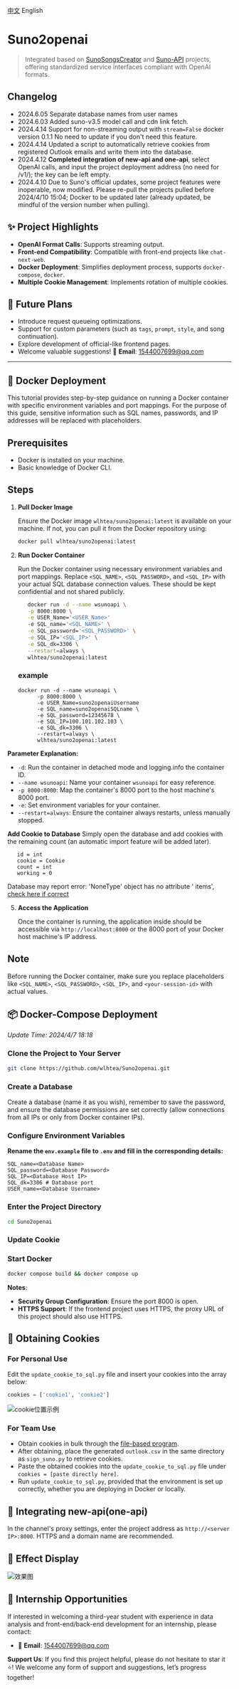 [中文](https://github.com/wlhtea/Suno2openai/blob/main/README_ZH.md) English

# Suno2openai

> Integrated based on [SunoSongsCreator](https://github.com/yihong0618/SunoSongsCreator)
> and [Suno-API](https://github.com/SunoAI-API/Suno-API) projects, offering standardized service interfaces compliant with
> OpenAI formats.

## Changelog

- 2024.6.05 Separate database names from user names
- 2024.6.03 Added suno-v3.5 model call and cdn link fetch.
- 2024.4.14 Support for non-streaming output with `stream=False` docker version 0.1.1 No need to update if you don't
  need this feature.
- 2024.4.14 Updated a script to automatically retrieve cookies from registered Outlook emails and write them into the
  database.
- 2024.4.12 **Completed integration of new-api and one-api**, select OpenAI calls, and input the project deployment
  address (no need for /v1/); the key can be left empty.
- 2024.4.10 Due to Suno's official updates, some project features were inoperable, now modified. Please re-pull the
  projects pulled before 2024/4/10 15:04; Docker to be updated later (already updated, be mindful of the version number
  when pulling).

## ✨ Project Highlights

- **OpenAI Format Calls**: Supports streaming output.
- **Front-end Compatibility**: Compatible with front-end projects like `chat-next-web`.
- **Docker Deployment**: Simplifies deployment process, supports `docker-compose`, `docker`.
- **Multiple Cookie Management**: Implements rotation of multiple cookies.

## 🚀 Future Plans

- Introduce request queueing optimizations.
- Support for custom parameters (such as `tags`, `prompt`, `style`, and song continuation).
- Explore development of official-like frontend pages.
- Welcome valuable suggestions! 📧 **Email**: 1544007699@qq.com

---

## 🫙 Docker Deployment

This tutorial provides step-by-step guidance on running a Docker container with specific environment variables and port
mappings. For the purpose of this guide, sensitive information such as SQL names, passwords, and IP addresses will be
replaced with placeholders.

## Prerequisites

- Docker is installed on your machine.
- Basic knowledge of Docker CLI.

## Steps

1. **Pull Docker Image**

   Ensure the Docker image `wlhtea/suno2openai:latest` is available on your machine. If not, you can pull it from the
   Docker repository using:

   ```bash
   docker pull wlhtea/suno2openai:latest
   ```

2. **Run Docker Container**

   Run the Docker container using necessary environment variables and port mappings.
   Replace `<SQL_NAME>`, `<SQL_PASSWORD>`, and `<SQL_IP>` with your actual SQL database connection values. These should
   be kept confidential and not shared publicly.

   ```bash
      docker run -d --name wsunoapi \
      -p 8000:8000 \
      -e USER_Name='<USER_Name>'
      -e SQL_name='<SQL_NAME>' \
      -e SQL_password='<SQL_PASSWORD>' \
      -e SQL_IP='<SQL_IP>' \
      -e SQL_dk=3306 \
      --restart=always \
      wlhtea/suno2openai:latest
   ```

   ### **example**
   ```         
   docker run -d --name wsunoapi \
         -p 8000:8000 \
         -e USER_Name=suno2openaiUsername
         -e SQL_name=suno2openaiSQLname \
         -e SQL_password=12345678 \
         -e SQL_IP=100.101.102.103 \
         -e SQL_dk=3306 \
         --restart=always \
         wlhtea/suno2openai:latest
   ```

**Parameter Explanation:**

- `-d`: Run the container in detached mode and logging.info the container ID.
- `--name wsunoapi`: Name your container `wsunoapi` for easy reference.
- `-p 8000:8000`: Map the container's 8000 port to the host machine's 8000 port.
- `-e`: Set environment variables for your container.
- `--restart=always`: Ensure the container always restarts, unless manually stopped.

**Add Cookie to Database**
Simply open the database and add cookies with the remaining count (an automatic import feature will be added later).

   ```mysql
      id = int
      cookie = Cookie
      count = int
      working = 0
   ```

Database may report error: 'NoneType' object has no attribute '
items', [check here if correct](https://github.com/wlhtea/Suno2openai/issues/10)

5. **Access the Application**

   Once the container is running, the application inside should be accessible via `http://localhost:8000` or the 8000
   port of your Docker host machine's IP address.

## Note

Before running the Docker container, make sure you replace placeholders like `<SQL_NAME>`, `<SQL_PASSWORD>`, `<SQL_IP>`,
and `<your-session-id>` with actual values.

## 📦 Docker-Compose Deployment

_Update Time: 2024/4/7 18:18_

### Clone the Project to Your Server

```bash
git clone https://github.com/wlhtea/Suno2openai.git
```

### Create a Database

Create a database (name it as you wish), remember to save the password, and ensure the database permissions are set
correctly (allow connections from all IPs or only from Docker container IPs).

### Configure Environment Variables

**Rename the `env.example` file to `.env` and fill in the corresponding details:**

```plaintext
SQL_name=<Database Name>
SQL_password=<Database Password>
SQL_IP=<Database Host IP>
SQL_dk=3306 # Database port
USER_name=<Database Username>
```

### Enter the Project Directory

```bash
cd Suno2openai
```

### Update Cookie

### Start Docker

```bash
docker compose build && docker compose up
```

**Notes**:

- **Security Group Configuration**: Ensure the port 8000 is open.
- **HTTPS Support**: If the frontend project uses HTTPS, the proxy URL of this project should also use HTTPS.

## 🍪 Obtaining Cookies

### For Personal Use

Edit the `update_cookie_to_sql.py` file and insert your cookies into the array below:

```python
cookies = ['cookie1', 'cookie2']
```

![cookie位置示例](https://cdn.linux.do/uploads/default/original/3X/5/1/518adc3a227e60dc759a69da2335778e9dcd3854.png)

### For Team Use

- Obtain cookies in bulk through
  the [file-based program](https://github.com/wlhtea/Suno2openai/tree/main/suno_%E6%89%93%E5%8F%B7%E5%8F%96cookie).
- After obtaining, place the generated `outlook.csv` in the same directory as `sign_suno.py` to retrieve cookies.
- Paste the obtained cookies into the `update_cookie_to_sql.py` file under `cookies = [paste directly here]`.
- Run `update_cookie_to_sql.py`, provided that the environment is set up correctly, whether you are deploying in Docker
  or locally.

## 🔌 Integrating new-api(one-api)

In the channel's proxy settings, enter the project address as `http://<server IP>:8000`. HTTPS and a domain name are
recommended.

## 🎉 Effect Display

![效果图](https://github.com/wlhtea/Suno2openai/assets/115779315/3bcf2cee-770f-46a9-8438-b8bbfced0143)

## 💌 Internship Opportunities

If interested in welcoming a third-year student with experience in data analysis and front-end/back-end development for
an internship, please contact:

- 📧 **Email**: 1544007699@qq.com

**Support Us**: If you find this project helpful, please do not hesitate to star it ⭐! We welcome any form of support
and suggestions, let’s progress together!
